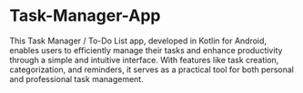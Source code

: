# Task-Manager-App
This Task Manager / To-Do List app, developed in Kotlin for Android, enables users to efficiently manage their tasks and enhance productivity through a simple and intuitive interface. With features like task creation, categorization, and reminders, it serves as a practical tool for both personal and professional task management. 

